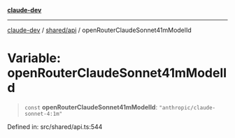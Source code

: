 [**claude-dev**](../../../README.md)

***

[claude-dev](../../../README.md) / [shared/api](../README.md) / openRouterClaudeSonnet41mModelId

# Variable: openRouterClaudeSonnet41mModelId

> `const` **openRouterClaudeSonnet41mModelId**: `"anthropic/claude-sonnet-4:1m"`

Defined in: src/shared/api.ts:544
